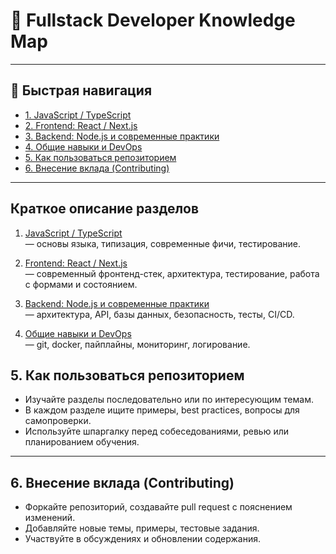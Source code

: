 # 🧭 Fullstack Developer Knowledge Map
---

## 🔗 Быстрая навигация

- [1. JavaScript / TypeScript](./README_JS.md)
- [2. Frontend: React / Next.js](./README_Frontend.md)
- [3. Backend: Node.js и современные практики](./README_Backend.md)
- [4. Общие навыки и DevOps](./README_DevOps.md)
- [5. Как пользоваться репозиторием](#5-как-пользоваться-репозиторием)
- [6. Внесение вклада (Contributing)](#6-внесение-вклада-contributing)

---

## Краткое описание разделов

1. [JavaScript / TypeScript](./README_JS.md)  
   — основы языка, типизация, современные фичи, тестирование.

2. [Frontend: React / Next.js](./README_Frontend.md)  
   — современный фронтенд-стек, архитектура, тестирование, работа с формами и состоянием.

3. [Backend: Node.js и современные практики](./README_Backend.md)  
   — архитектура, API, базы данных, безопасность, тесты, CI/CD.

4. [Общие навыки и DevOps](./README_DevOps.md)  
   — git, docker, пайплайны, мониторинг, логирование.

## 5. Как пользоваться репозиторием

- Изучайте разделы последовательно или по интересующим темам.
- В каждом разделе ищите примеры, best practices, вопросы для самопроверки.
- Используйте шпаргалку перед собеседованиями, ревью или планированием обучения.

---

## 6. Внесение вклада (Contributing)

- Форкайте репозиторий, создавайте pull request с пояснением изменений.
- Добавляйте новые темы, примеры, тестовые задания.
- Участвуйте в обсуждениях и обновлении содержания.

